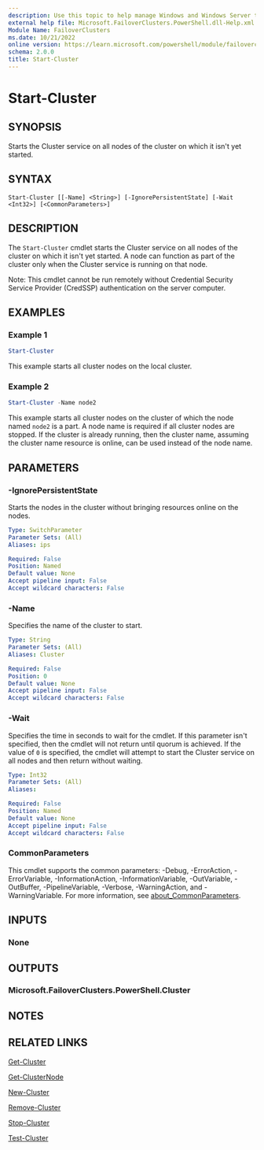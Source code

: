 ```yaml
---
description: Use this topic to help manage Windows and Windows Server technologies with Windows PowerShell.
external help file: Microsoft.FailoverClusters.PowerShell.dll-Help.xml
Module Name: FailoverClusters
ms.date: 10/21/2022
online version: https://learn.microsoft.com/powershell/module/failoverclusters/start-cluster?view=windowsserver2022-ps&wt.mc_id=ps-gethelp
schema: 2.0.0
title: Start-Cluster
---
```


# Start-Cluster

## SYNOPSIS
Starts the Cluster service on all nodes of the cluster on which it isn't yet started.

## SYNTAX

```
Start-Cluster [[-Name] <String>] [-IgnorePersistentState] [-Wait <Int32>] [<CommonParameters>]
```

## DESCRIPTION

The `Start-Cluster` cmdlet starts the Cluster service on all nodes of the cluster on which it isn't
yet started. A node can function as part of the cluster only when the Cluster service is running on
that node.

Note: This cmdlet cannot be run remotely without Credential Security Service Provider (CredSSP)
authentication on the server computer.

## EXAMPLES

### Example 1

```powershell
Start-Cluster
```

This example starts all cluster nodes on the local cluster.

### Example 2

```powershell
Start-Cluster -Name node2
```

This example starts all cluster nodes on the cluster of which the node named `node2` is a part. A
node name is required if all cluster nodes are stopped. If the cluster is already running, then the
cluster name, assuming the cluster name resource is online, can be used instead of the node name.

## PARAMETERS

### -IgnorePersistentState

Starts the nodes in the cluster without bringing resources online on the nodes.

```yaml
Type: SwitchParameter
Parameter Sets: (All)
Aliases: ips

Required: False
Position: Named
Default value: None
Accept pipeline input: False
Accept wildcard characters: False
```

### -Name

Specifies the name of the cluster to start.

```yaml
Type: String
Parameter Sets: (All)
Aliases: Cluster

Required: False
Position: 0
Default value: None
Accept pipeline input: False
Accept wildcard characters: False
```

### -Wait

Specifies the time in seconds to wait for the cmdlet. If this parameter isn't specified, then the
cmdlet will not return until quorum is achieved. If the value of `0` is specified, the cmdlet will
attempt to start the Cluster service on all nodes and then return without waiting.

```yaml
Type: Int32
Parameter Sets: (All)
Aliases: 

Required: False
Position: Named
Default value: None
Accept pipeline input: False
Accept wildcard characters: False
```

### CommonParameters

This cmdlet supports the common parameters: -Debug, -ErrorAction, -ErrorVariable,
-InformationAction, -InformationVariable, -OutVariable, -OutBuffer, -PipelineVariable, -Verbose,
-WarningAction, and -WarningVariable. For more information, see
[about_CommonParameters](https://go.microsoft.com/fwlink/?LinkID=113216).

## INPUTS

### None

## OUTPUTS

### Microsoft.FailoverClusters.PowerShell.Cluster

## NOTES

## RELATED LINKS

[Get-Cluster](./Get-Cluster.md)

[Get-ClusterNode](./Get-ClusterNode.md)

[New-Cluster](./New-Cluster.md)

[Remove-Cluster](./Remove-Cluster.md)

[Stop-Cluster](./Stop-Cluster.md)

[Test-Cluster](./Test-Cluster.md)
